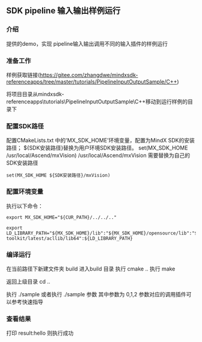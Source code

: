 ## SDK pipeline 输入输出样例运行

### 介绍
提供的demo，实现 pipeline输入输出调用不同的输入插件的样例运行

### 准备工作
样例获取链接(https://gitee.com/zhangdwe/mindxsdk-referenceapps/tree/master/tutorials/PipelineInputOutputSample/C++)

将项目目录从mindxsdk-referenceapps\tutorials\PipelineInputOutputSample\C++移动到运行样例的目录下

### 配置SDK路径
配置CMakeLists.txt 中的'MX_SDK_HOME'环境变量，配置为MindX SDK的安装路径； ${SDK安装路径}替换为用户环境SDK安装路径。
set(MX_SDK_HOME /usr/local/Ascend/mxVision)
/usr/local/Ascend/mxVision 需要替换为自己的SDK安装路径

```
set(MX_SDK_HOME ${SDK安装路径}/mxVision)
```

### 配置环境变量
执行以下命令：

```
export MX_SDK_HOME="${CUR_PATH}/../../.."

export LD_LIBRARY_PATH="${MX_SDK_HOME}/lib":"${MX_SDK_HOME}/opensource/lib":"${MX_SDK_HOME}/opensource/lib64":"/usr/local/Ascend/ascend-toolkit/latest/acllib/lib64":${LD_LIBRARY_PATH}
```

### 编译运行
在当前路径下新建文件夹 build
进入build 目录
执行 cmake ..
执行 make

返回上级目录 cd ..

执行 ./sample 或者执行 ./sample 参数
其中参数为 0,1,2 参数对应的调用插件可以参考快速指导

### 查看结果
打印 result:hello 则执行成功
